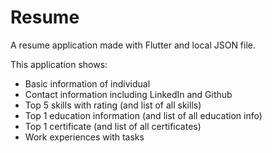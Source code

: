 # Resume

A resume application made with Flutter and local JSON file.


This application shows:
- Basic information of individual 
- Contact information including LinkedIn and Github
- Top 5 skills with rating (and list of all skills)
- Top 1 education information (and list of all education info)
- Top 1 certificate (and list of all certificates)
- Work experiences with tasks


